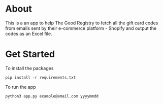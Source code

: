 # About
This is a an app to help The Good Registry to fetch all the gift card codes from emails sent by their e-commerce platform - Shopify and output the codes as an Excel file.

# Get Started
To install the packages
```
pip install -r requirements.txt
```
To run the app
```
python3 app.py example@email.com yyyymmdd
```

